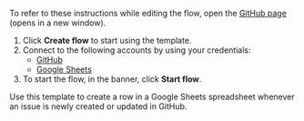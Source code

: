 To refer to these instructions while editing the flow, open the [GitHub page](https://github.com/ot4i/app-connect-templates/tree/master/resources/markdown/Create%20a%20row%20in%20a%20Google%20Sheets%20spreadsheet%20when%20an%20issue%20is%20created%20or%20updated%20in%20GitHub_instructions.md) (opens in a new window).

1. Click **Create flow** to start using the template.
2. Connect to the following accounts by using your credentials:
   - [GitHub](https://www.ibm.com/docs/en/app-connect/containers_cd?topic=apps-github) 
   - [Google Sheets](https://www.ibm.com/docs/en/app-connect/containers_cd?topic=apps-googlesheets)
3. To start the flow, in the banner, click **Start flow**.

Use this template to create a row in a Google Sheets spreadsheet whenever an issue is newly created or updated in GitHub.




